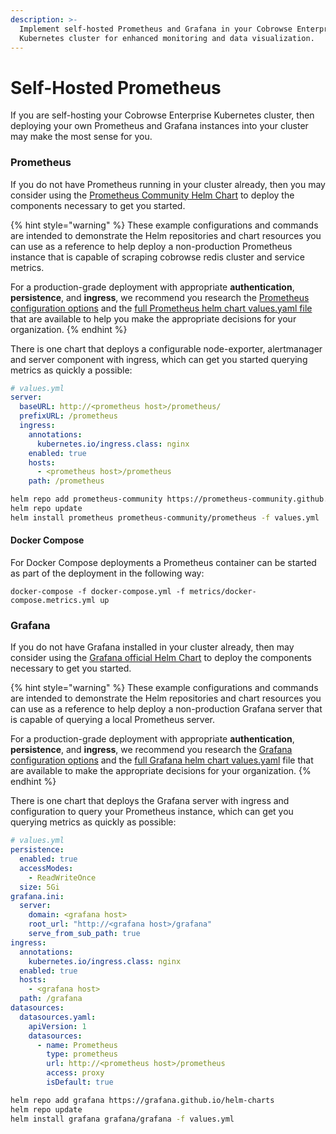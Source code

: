 ```yaml
---
description: >-
  Implement self-hosted Prometheus and Grafana in your Cobrowse Enterprise
  Kubernetes cluster for enhanced monitoring and data visualization.
---
```


# Self-Hosted Prometheus

If you are self-hosting your Cobrowse Enterprise Kubernetes cluster, then deploying your own Prometheus and Grafana instances into your cluster may make the most sense for you.

### Prometheus

If you do not have Prometheus running in your cluster already, then you may consider using the [Prometheus Community Helm Chart](https://github.com/prometheus-community/helm-charts) to deploy the components necessary to get you started.

{% hint style="warning" %}
These example configurations and commands are intended to demonstrate the Helm repositories and chart resources you can use as a reference to help deploy a non-production Prometheus instance that is capable of scraping cobrowse redis cluster and service metrics.

For a production-grade deployment with appropriate **authentication**, **persistence**, and **ingress**, we recommend you research the [Prometheus configuration options](https://prometheus.io/docs/prometheus/latest/configuration/configuration/) and the [full Prometheus helm chart values.yaml file](https://github.com/prometheus-community/helm-charts/blob/main/charts/prometheus/values.yaml) that are available to help you make the appropriate decisions for your organization.
{% endhint %}

There is one chart that deploys a configurable node-exporter, alertmanager and server component with ingress, which can get you started querying metrics as quickly a possible:

```yaml
# values.yml
server:
  baseURL: http://<prometheus host>/prometheus/
  prefixURL: /prometheus
  ingress:
    annotations:
      kubernetes.io/ingress.class: nginx
    enabled: true
    hosts:
      - <prometheus host>/prometheus
    path: /prometheus
```

```bash
helm repo add prometheus-community https://prometheus-community.github.io/helm-charts
helm repo update
helm install prometheus prometheus-community/prometheus -f values.yml
```

#### Docker Compose

For Docker Compose deployments a Prometheus container can be started as part of the deployment in the following way:

```
docker-compose -f docker-compose.yml -f metrics/docker-compose.metrics.yml up 
```

### Grafana

If you do not have Grafana installed in your cluster already, then may consider using the [Grafana official Helm Chart](https://github.com/grafana/helm-charts) to deploy the components necessary to get you started.

{% hint style="warning" %}
These example configurations and commands are intended to demonstrate the Helm repositories and chart resources you can use as a reference to help deploy a non-production Grafana server that is capable of querying a local Prometheus server.

For a production-grade deployment with appropriate **authentication**, **persistence**, and **ingress**, we recommend you research the [Grafana configuration options](https://grafana.com/docs/grafana/latest/administration/configuration/) and the [full Grafana helm chart values.yaml](https://github.com/grafana/helm-charts/blob/main/charts/grafana/values.yaml) file that are available to make the appropriate decisions for your organization.
{% endhint %}

There is one chart that deploys the Grafana server with ingress and configuration to query your Prometheus instance, which can get you querying metrics as quickly as possible:

```yaml
# values.yml
persistence:
  enabled: true
  accessModes:
    - ReadWriteOnce
  size: 5Gi
grafana.ini:
  server:
    domain: <grafana host>
    root_url: "http://<grafana host>/grafana"
    serve_from_sub_path: true
ingress:
  annotations:
    kubernetes.io/ingress.class: nginx
  enabled: true
  hosts:
    - <grafana host>
  path: /grafana
datasources:
  datasources.yaml:
    apiVersion: 1
    datasources:
      - name: Prometheus
        type: prometheus
        url: http://<prometheus host>/prometheus
        access: proxy
        isDefault: true
```

```bash
helm repo add grafana https://grafana.github.io/helm-charts
helm repo update
helm install grafana grafana/grafana -f values.yml
```
